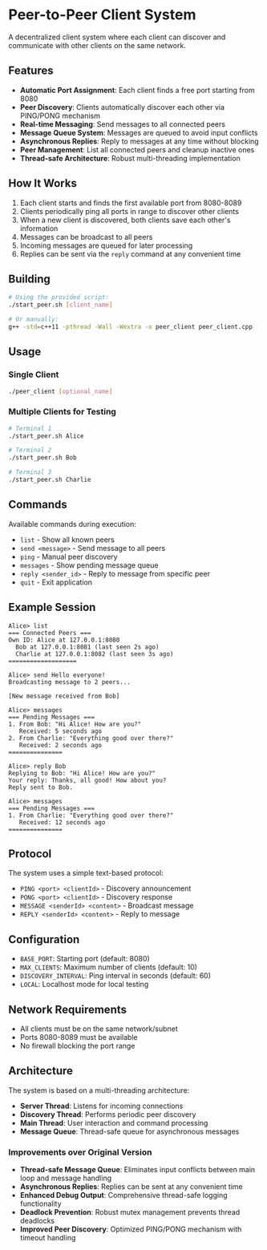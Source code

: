 # Peer-to-Peer Client System

A decentralized client system where each client can discover and communicate with other clients on the same network.

## Features

- **Automatic Port Assignment**: Each client finds a free port starting from 8080
- **Peer Discovery**: Clients automatically discover each other via PING/PONG mechanism
- **Real-time Messaging**: Send messages to all connected peers
- **Message Queue System**: Messages are queued to avoid input conflicts
- **Asynchronous Replies**: Reply to messages at any time without blocking
- **Peer Management**: List all connected peers and cleanup inactive ones
- **Thread-safe Architecture**: Robust multi-threading implementation

## How It Works

1. Each client starts and finds the first available port from 8080-8089
2. Clients periodically ping all ports in range to discover other clients
3. When a new client is discovered, both clients save each other's information
4. Messages can be broadcast to all peers
5. Incoming messages are queued for later processing
6. Replies can be sent via the `reply` command at any convenient time

## Building

```bash
# Using the provided script:
./start_peer.sh [client_name]

# Or manually:
g++ -std=c++11 -pthread -Wall -Wextra -o peer_client peer_client.cpp
```

## Usage

### Single Client
```bash
./peer_client [optional_name]
```

### Multiple Clients for Testing
```bash
# Terminal 1
./start_peer.sh Alice

# Terminal 2  
./start_peer.sh Bob

# Terminal 3
./start_peer.sh Charlie
```

## Commands

Available commands during execution:

- `list` - Show all known peers
- `send <message>` - Send message to all peers
- `ping` - Manual peer discovery
- `messages` - Show pending message queue
- `reply <sender_id>` - Reply to message from specific peer
- `quit` - Exit application

## Example Session

```
Alice> list
=== Connected Peers ===
Own ID: Alice at 127.0.0.1:8080
  Bob at 127.0.0.1:8081 (last seen 2s ago)
  Charlie at 127.0.0.1:8082 (last seen 3s ago)
===================

Alice> send Hello everyone!
Broadcasting message to 2 peers...

[New message received from Bob]

Alice> messages
=== Pending Messages ===
1. From Bob: "Hi Alice! How are you?"
   Received: 5 seconds ago
2. From Charlie: "Everything good over there?"
   Received: 2 seconds ago
===============

Alice> reply Bob
Replying to Bob: "Hi Alice! How are you?"
Your reply: Thanks, all good! How about you?
Reply sent to Bob.

Alice> messages
=== Pending Messages ===
1. From Charlie: "Everything good over there?"
   Received: 12 seconds ago
===============
```

## Protocol

The system uses a simple text-based protocol:

- `PING <port> <clientId>` - Discovery announcement
- `PONG <port> <clientId>` - Discovery response  
- `MESSAGE <senderId> <content>` - Broadcast message
- `REPLY <senderId> <content>` - Reply to message

## Configuration

- `BASE_PORT`: Starting port (default: 8080)
- `MAX_CLIENTS`: Maximum number of clients (default: 10)
- `DISCOVERY_INTERVAL`: Ping interval in seconds (default: 60)
- `LOCAL`: Localhost mode for local testing

## Network Requirements

- All clients must be on the same network/subnet
- Ports 8080-8089 must be available
- No firewall blocking the port range

## Architecture

The system is based on a multi-threading architecture:

- **Server Thread**: Listens for incoming connections
- **Discovery Thread**: Performs periodic peer discovery
- **Main Thread**: User interaction and command processing
- **Message Queue**: Thread-safe queue for asynchronous messages

### Improvements over Original Version

- **Thread-safe Message Queue**: Eliminates input conflicts between main loop and message handling
- **Asynchronous Replies**: Replies can be sent at any convenient time
- **Enhanced Debug Output**: Comprehensive thread-safe logging functionality
- **Deadlock Prevention**: Robust mutex management prevents thread deadlocks
- **Improved Peer Discovery**: Optimized PING/PONG mechanism with timeout handling